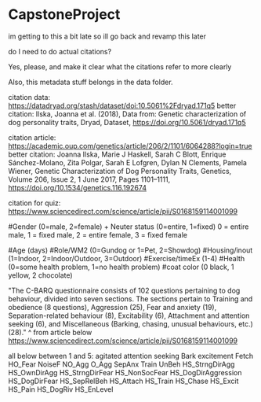 # CapstoneProject

im getting to this a bit late so ill go back and revamp this later

do I need to do actual citations?

Yes, please, and make it clear what the citations refer to more clearly

Also, this metadata stuff belongs in the data folder.

citation data: https://datadryad.org/stash/dataset/doi:10.5061%2Fdryad.171q5
better citation: Ilska, Joanna et al. (2018), Data from: Genetic characterization of dog personality traits, Dryad, Dataset, https://doi.org/10.5061/dryad.171q5


citation article: https://academic.oup.com/genetics/article/206/2/1101/6064288?login=true
better citation: Joanna Ilska, Marie J Haskell, Sarah C Blott, Enrique Sánchez-Molano, Zita Polgar, Sarah E Lofgren, Dylan N Clements, Pamela Wiener, Genetic Characterization of Dog Personality Traits, Genetics, Volume 206, Issue 2, 1 June 2017, Pages 1101–1111, https://doi.org/10.1534/genetics.116.192674

citation for quiz: https://www.sciencedirect.com/science/article/pii/S0168159114001099

#Gender (0=male, 2=female) + Neuter status (0=entire, 1=fixed)
0 = entire male, 1 = fixed male, 2 = entire female, 3 = fixed female

#Age (days)
#Role/WM2 (0=Gundog or 1=Pet, 2=Showdog)
#Housing/inout (1=Indoor, 2=Indoor/Outdoor, 3=Outdoor)
#Exercise/timeEx (1-4)
#Health (0=some health problem, 1=no health problem)
#coat color (0 black, 1 yellow, 2 chocolate) 

"The C-BARQ questionnaire consists of 102 questions pertaining to dog behaviour, divided into seven sections. The sections pertain to Training and obedience (8 questions), Aggression (25), Fear and anxiety (19), Separation-related behaviour (8), Excitability (6), Attachment and attention seeking (6), and Miscellaneous (Barking, chasing, unusual behaviours, etc.) (28)."
^ from article below
https://www.sciencedirect.com/science/article/pii/S0168159114001099

all below between 1 and 5:
agitated 
attention seeking 
Bark 
excitement 
Fetch
HO_Fear
NoiseF
NO_Agg
O_Agg
SepAnx
Train
UnBeh
HS_StrngDirAgg
HS_OwnDirAgg
HS_StrngDirFear
HS_NonSocFear
HS_DogDirAggression
HS_DogDirFear
HS_SepRelBeh
HS_Attach
HS_Train
HS_Chase
HS_Excit
HS_Pain
HS_DogRiv
HS_EnLevel

